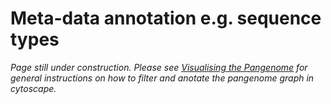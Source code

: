 # Meta-data annotation e.g. sequence types

_Page still under construction. Please see [Visualising the Pangenome](vis/cytoscape.md) for general instructions on how to filter and anotate the pangenome graph in cytoscape._

